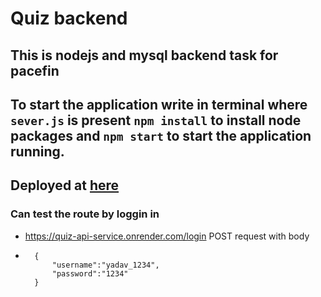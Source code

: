 # Quiz backend
## This is nodejs and mysql backend task for pacefin 
## To start the application write in terminal where ```sever.js``` is present ```npm install``` to install node packages and ```npm start``` to start the application running.
## Deployed at <a href='https://quiz-api-service.onrender.com/login' > here </a>
### Can test the route by loggin in 
- https://quiz-api-service.onrender.com/login POST request with body
- ```
    {
        "username":"yadav_1234",
        "password":"1234"
    }
```